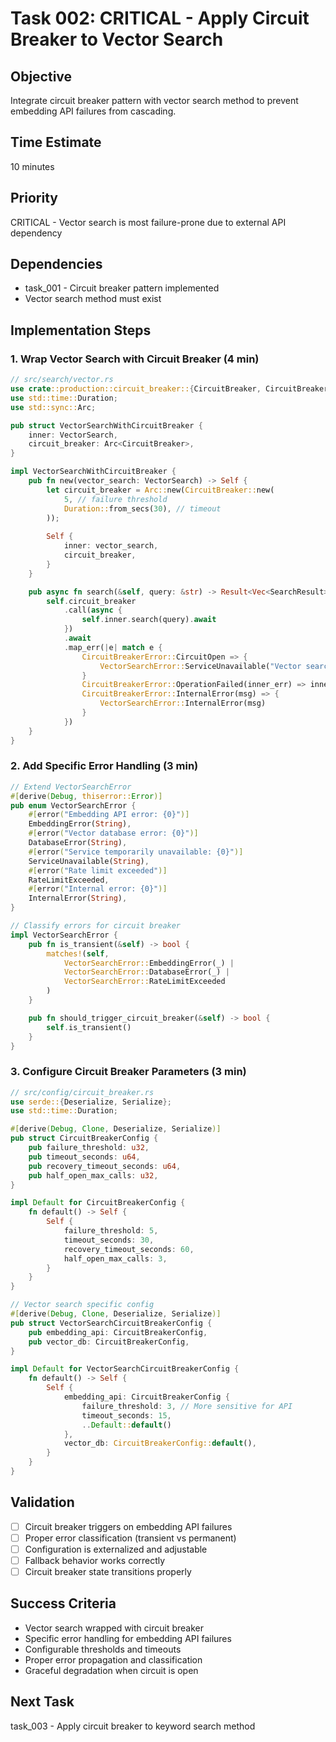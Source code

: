 # Task 002: CRITICAL - Apply Circuit Breaker to Vector Search

## Objective
Integrate circuit breaker pattern with vector search method to prevent embedding API failures from cascading.

## Time Estimate
10 minutes

## Priority
CRITICAL - Vector search is most failure-prone due to external API dependency

## Dependencies
- task_001 - Circuit breaker pattern implemented
- Vector search method must exist

## Implementation Steps

### 1. Wrap Vector Search with Circuit Breaker (4 min)
```rust
// src/search/vector.rs
use crate::production::circuit_breaker::{CircuitBreaker, CircuitBreakerError};
use std::time::Duration;
use std::sync::Arc;

pub struct VectorSearchWithCircuitBreaker {
    inner: VectorSearch,
    circuit_breaker: Arc<CircuitBreaker>,
}

impl VectorSearchWithCircuitBreaker {
    pub fn new(vector_search: VectorSearch) -> Self {
        let circuit_breaker = Arc::new(CircuitBreaker::new(
            5, // failure threshold
            Duration::from_secs(30), // timeout
        ));
        
        Self {
            inner: vector_search,
            circuit_breaker,
        }
    }

    pub async fn search(&self, query: &str) -> Result<Vec<SearchResult>, VectorSearchError> {
        self.circuit_breaker
            .call(async {
                self.inner.search(query).await
            })
            .await
            .map_err(|e| match e {
                CircuitBreakerError::CircuitOpen => {
                    VectorSearchError::ServiceUnavailable("Vector search circuit breaker open".to_string())
                }
                CircuitBreakerError::OperationFailed(inner_err) => inner_err,
                CircuitBreakerError::InternalError(msg) => {
                    VectorSearchError::InternalError(msg)
                }
            })
    }
}
```

### 2. Add Specific Error Handling (3 min)
```rust
// Extend VectorSearchError
#[derive(Debug, thiserror::Error)]
pub enum VectorSearchError {
    #[error("Embedding API error: {0}")]
    EmbeddingError(String),
    #[error("Vector database error: {0}")]
    DatabaseError(String),
    #[error("Service temporarily unavailable: {0}")]
    ServiceUnavailable(String),
    #[error("Rate limit exceeded")]
    RateLimitExceeded,
    #[error("Internal error: {0}")]
    InternalError(String),
}

// Classify errors for circuit breaker
impl VectorSearchError {
    pub fn is_transient(&self) -> bool {
        matches!(self, 
            VectorSearchError::EmbeddingError(_) |
            VectorSearchError::DatabaseError(_) |
            VectorSearchError::RateLimitExceeded
        )
    }

    pub fn should_trigger_circuit_breaker(&self) -> bool {
        self.is_transient()
    }
}
```

### 3. Configure Circuit Breaker Parameters (3 min)
```rust
// src/config/circuit_breaker.rs
use serde::{Deserialize, Serialize};
use std::time::Duration;

#[derive(Debug, Clone, Deserialize, Serialize)]
pub struct CircuitBreakerConfig {
    pub failure_threshold: u32,
    pub timeout_seconds: u64,
    pub recovery_timeout_seconds: u64,
    pub half_open_max_calls: u32,
}

impl Default for CircuitBreakerConfig {
    fn default() -> Self {
        Self {
            failure_threshold: 5,
            timeout_seconds: 30,
            recovery_timeout_seconds: 60,
            half_open_max_calls: 3,
        }
    }
}

// Vector search specific config
#[derive(Debug, Clone, Deserialize, Serialize)]
pub struct VectorSearchCircuitBreakerConfig {
    pub embedding_api: CircuitBreakerConfig,
    pub vector_db: CircuitBreakerConfig,
}

impl Default for VectorSearchCircuitBreakerConfig {
    fn default() -> Self {
        Self {
            embedding_api: CircuitBreakerConfig {
                failure_threshold: 3, // More sensitive for API
                timeout_seconds: 15,
                ..Default::default()
            },
            vector_db: CircuitBreakerConfig::default(),
        }
    }
}
```

## Validation
- [ ] Circuit breaker triggers on embedding API failures
- [ ] Proper error classification (transient vs permanent)
- [ ] Configuration is externalized and adjustable
- [ ] Fallback behavior works correctly
- [ ] Circuit breaker state transitions properly

## Success Criteria
- Vector search wrapped with circuit breaker
- Specific error handling for embedding API failures
- Configurable thresholds and timeouts
- Proper error propagation and classification
- Graceful degradation when circuit is open

## Next Task
task_003 - Apply circuit breaker to keyword search method
